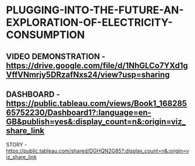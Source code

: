# PLUGGING-INTO-THE-FUTURE-AN-EXPLORATION-OF-ELECTRICITY-CONSUMPTION
VIDEO DEMONSTRATION - https://drive.google.com/file/d/1NhGLCo7YXd1gVffVNmrjy5DRzafNxs24/view?usp=sharing
-
DASHBOARD - https://public.tableau.com/views/Book1_16828565752230/Dashboard1?:language=en-GB&publish=yes&:display_count=n&:origin=viz_share_link
-
STORY - https://public.tableau.com/shared/DGHQN2G85?:display_count=n&:origin=viz_share_link
